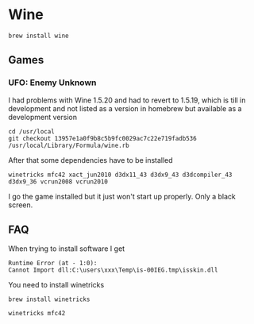 # Wine #

	brew install wine

## Games ##

### UFO: Enemy Unknown ###

I had problems with Wine 1.5.20 and had to revert to 1.5.19, which is till in development and not listed as a version in homebrew but available as a development version

	cd /usr/local
	git checkout 13957e1a0f9b8c5b9fc0029ac7c22e719fadb536 /usr/local/Library/Formula/wine.rb

After that some dependencies have to be installed

	winetricks mfc42 xact_jun2010 d3dx11_43 d3dx9_43 d3dcompiler_43 d3dx9_36 vcrun2008 vcrun2010

I go the game installed but it just won't start up properly. Only a black screen.

## FAQ ##

When trying to install software I get

	Runtime Error (at - 1:0):
	Cannot Import dll:C:\users\xxx\Temp\is-00IEG.tmp\isskin.dll

You need to install winetricks


	brew install winetricks

	winetricks mfc42